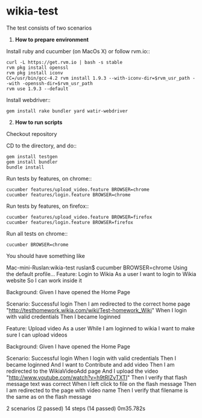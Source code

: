 wikia-test
==========

The test consists of two scenarios

1. **How to prepare environment**

Install ruby and cucumber (on MacOs X) or follow rvm.io::


    curl -L https://get.rvm.io | bash -s stable
    rvm pkg install openssl
    rvm pkg install iconv
    CC=/usr/bin/gcc-4.2 rvm install 1.9.3 --with-iconv-dir=$rvm_usr_path --with -openssh-dir=$rvm_usr_path
    rvm use 1.9.3 --default

Install webdriver::

    gem install rake bundler yard watir-webdriver


2. **How to run scripts**

Checkout repository

CD to the directory, and do::

    gem install testgen
    gem install bundler
    bundle install

Run tests by features, on chrome::

    cucumber features/upload_video.feature BROWSER=chrome
    cucumber features/login.feature BROWSER=chrome

Run tests by features, on firefox::

    cucumber features/upload_video.feature BROWSER=firefox
    cucumber features/login.feature BROWSER=firefox

Run all tests on chrome::

    cucumber BROWSER=chrome

You should have something like


Mac-mini-Ruslan:wikia-test ruslan$ cucumber BROWSER=chrome
Using the default profile...
Feature: Login to Wikia
  As a user
  I want to login to Wikia website
  So I can work inside it

  Background:
    Given I have opened the Home Page

  Scenario: Successful login
    Then I am redirected to the correct home page "http://testhomework.wikia.com/wiki/Test-homework_Wiki"
    When I login with valid credentials
    Then I became loginned

Feature: Upload video
  As a user
  While I am loginned to wikia
  I want to make sure I can upload videos

  Background:
    Given I have opened the Home Page

  Scenario: Successful login
    When I login with valid credentials
    Then I became loginned
    And I want to Contribute and add video
    Then I am redirected to the WikiaVideoAdd page
    And I upload the video "http://www.youtube.com/watch?v=h9tRIZyTXTI"
    Then I verify that flash message text was correct
    When I left click to file on the flash message
    Then I am redirected to the page with video name
    Then I verify that filename is the same as on the flash message

2 scenarios (2 passed)
14 steps (14 passed)
0m35.782s